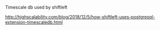 Timescale db used by shiftleft

http://highscalability.com/blog/2018/12/5/how-shiftleft-uses-postgresql-extension-timescaledb.html
